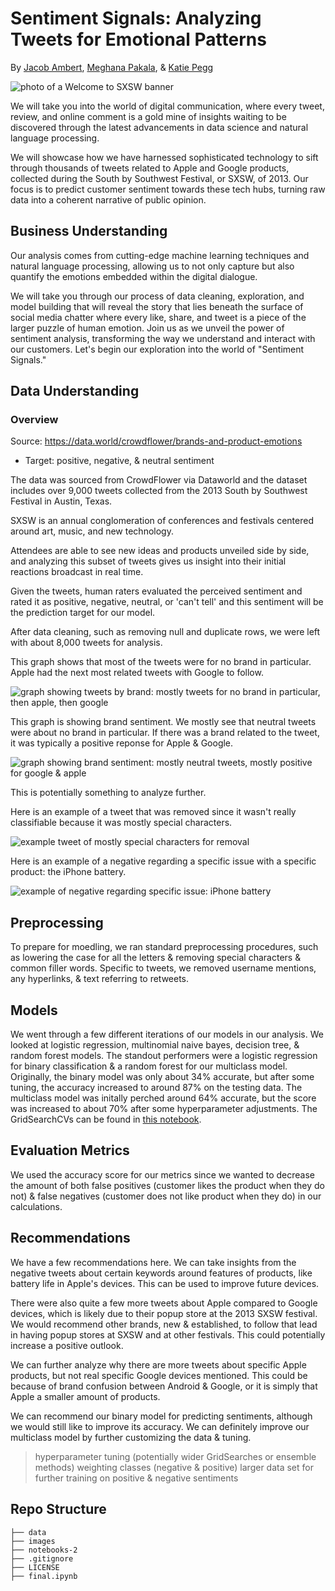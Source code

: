 # Sentiment Signals: Analyzing Tweets for Emotional Patterns
By [Jacob Ambert](mailto:jaambert@gmail.com), [Meghana Pakala](mailto:megpakala13@gmail.com), & [Katie Pegg](mailto:kpegg916@gmail.com)

![photo of a Welcome to SXSW banner](https://github.com/meghana-pakala/NLP-project/blob/main/images/SXSW.jpg)

We will take you into the world of digital communication, where every tweet, review, and online comment is a gold mine of insights waiting to be discovered through the latest advancements in data science and natural language processing.

We will showcase how we have harnessed sophisticated technology to sift through thousands of tweets related to Apple and Google products, collected during the South by Southwest Festival, or SXSW, of 2013. Our focus is to predict customer sentiment towards these tech hubs, turning raw data into a coherent narrative of public opinion.

## Business Understanding
Our analysis comes from cutting-edge machine learning techniques and natural language processing, allowing us to not only capture but also quantify the emotions embedded within the digital dialogue.

We will take you through our process of data cleaning, exploration, and model building that will reveal the story that lies beneath the surface of social media chatter where every like, share, and tweet is a piece of the larger puzzle of human emotion. Join us as we unveil the power of sentiment analysis, transforming the way we understand and interact with our customers. Let's begin our exploration into the world of "Sentiment Signals."

## Data Understanding
### Overview
Source: https://data.world/crowdflower/brands-and-product-emotions
- Target: positive, negative, & neutral sentiment

The data was sourced from CrowdFlower via Dataworld and the dataset includes over 9,000 tweets collected from the 2013 South by Southwest Festival in Austin, Texas.

SXSW is an annual conglomeration of conferences and festivals centered around art, music, and new technology.

Attendees are able to see new ideas and products unveiled side by side, and analyzing this subset of tweets gives us insight into their initial reactions broadcast in real time.

Given the tweets, human raters evaluated the perceived sentiment and rated it as positive, negative, neutral, or 'can't tell' and this sentiment will be the prediction target for our model.

After data cleaning, such as removing null and duplicate rows, we were left with about 8,000 tweets for analysis.

This graph shows that most of the tweets were for no brand in particular. Apple had the next most related tweets with Google to follow.

![graph showing tweets by brand: mostly tweets for no brand in particular, then apple, then google](https://github.com/meghana-pakala/NLP-project/blob/main/images/tweets_brand.png)

This graph is showing brand sentiment. We mostly see that neutral tweets were about no brand in particular. If there was a brand related to the tweet, it was typically a positive reponse for Apple & Google.

![graph showing brand sentiment: mostly neutral tweets, mostly positive for google & apple](https://github.com/meghana-pakala/NLP-project/blob/main/images/brand_sentiment.png)

This is potentially something to analyze further.

Here is an example of a tweet that was removed since it wasn't really classifiable because it was mostly special characters.

![example tweet of mostly special characters for removal](https://github.com/meghana-pakala/NLP-project/blob/main/images/example_spec_chars.png)

Here is an example of a negative regarding a specific issue with a specific product: the iPhone battery.

![example of negative regarding specific issue: iPhone battery](https://github.com/meghana-pakala/NLP-project/blob/main/images/example_battery.png)

## Preprocessing
To prepare for moedling, we ran standard preprocessing procedures, such as lowering the case for all the letters & removing special characters & common filler words. Specific to tweets, we removed username mentions, any hyperlinks, & text referring to retweets.

## Models
We went through a few different iterations of our models in our analysis. We looked at logistic regression, multinomial naive bayes, decision tree, & random forest models. The standout performers were a logistic regression for binary classification & a random forest for our multiclass model. Originally, the binary model was only about 34% accurate, but after some tuning, the accuracy increased to around 87% on the testing data. The multiclass model was initally perched around 64% accurate, but the score was increased to about 70% after some hyperparameter adjustments. The GridSearchCVs can be found in [this notebook](https://github.com/meghana-pakala/NLP-project/blob/main/notebooks-2/exploring-data-KP.ipynb).

## Evaluation Metrics
We used the accuracy score for our metrics since we wanted to decrease the amount of both false positives (customer likes the product when they do not) & false negatives (customer does not like product when they do) in our calculations.

## Recommendations
We have a few recommendations here. We can take insights from the negative tweets about certain keywords around features of products, like battery life in Apple's devices. This can be used to improve future devices.

There were also quite a few more tweets about Apple compared to Google devices, which is likely due to their popup store at the 2013 SXSW festival. We would recommend other brands, new & established, to follow that lead in having popup stores at SXSW and at other festivals. This could potentially increase a positive outlook.

We can further analyze why there are more tweets about specific Apple products, but not real specific Google devices mentioned. This could be because of brand confusion between Android & Google, or it is simply that Apple a smaller amount of products.

We can recommend our binary model for predicting sentiments, although we would still like to improve its accuracy. We can definitely improve our multiclass model by further customizing the data & tuning.

> hyperparameter tuning (potentially wider GridSearches or ensemble methods)
> weighting classes (negative & positive)
> larger data set for further training on positive & negative sentiments

## Repo Structure 
```
├── data
├── images
├── notebooks-2
├── .gitignore
├── LICENSE
├── final.ipynb
